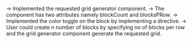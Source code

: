 -> Implemented the requested grid generator component.
 -> The component has two attributes namely blockCount and blocksPRow.
 -> Implemented the color toggle on the block by implementing a directive.
 -> User could create n number of blocks by specifying no of blocks per row and the grid generator component generate the requested grid.

